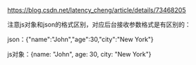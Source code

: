 https://blog.csdn.net/latency_cheng/article/details/73468205



注意js对象和json的格式区别，对应后台接收参数格式是有区别的：

json：{"name":"John","age":30,"city":"New York"}

js对象：{name: "John", age: 30, city: "New York"}



